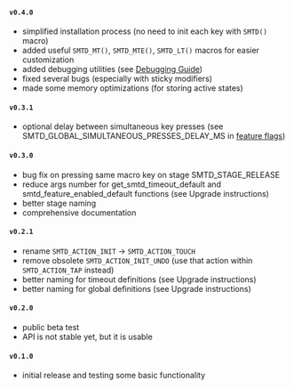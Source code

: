 #### `v0.4.0`
- simplified installation process (no need to init each key with `SMTD()` macro)
- added useful `SMTD_MT()`, `SMTD_MTE()`, `SMTD_LT()` macros for easier customization
- added debugging utilities (see [Debugging Guide](https://github.com/stasmarkin/sm_td/blob/main/docs/040_debugging.md))
- fixed several bugs (especially with sticky modifiers)
- made some memory optimizations (for storing active states)

#### `v0.3.1`
- optional delay between simultaneous key presses (see SMTD_GLOBAL_SIMULTANEOUS_PRESSES_DELAY_MS in [feature flags](https://github.com/stasmarkin/sm_td/blob/main/docs/080_customization_features.md))

#### `v0.3.0`
- bug fix on pressing same macro key on stage SMTD_STAGE_RELEASE
- reduce args number for get_smtd_timeout_default and smtd_feature_enabled_default functions (see Upgrade instructions)
- better stage naming
- comprehensive documentation

#### `v0.2.1`
- rename `SMTD_ACTION_INIT` → `SMTD_ACTION_TOUCH`
- remove obsolete `SMTD_ACTION_INIT_UNDO` (use that action within `SMTD_ACTION_TAP` instead)
- better naming for timeout definitions (see Upgrade instructions)
- better naming for global definitions (see Upgrade instructions)

#### `v0.2.0`
- public beta test
- API is not stable yet, but it is usable

#### `v0.1.0`
- initial release and testing some basic functionality
